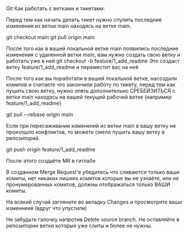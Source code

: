 Git
Как работать с ветками и тикетами:

Перед тем как начать делать тикет нужно спулить последние изменения из ветки main находясь на ветке main.

git checkout main
git pull origin main

После того как в вашей локальной ветке main появились последние изменения с удаленной ветки main, вам нужно создать свою ветку и работать уже в ней
git checkout -b feature/1_add_readme
Это создаст ветку feature/1_add_readme и переместит вас на неё

После того как вы поработали в вашей локальной ветке, насоздали комитов и считаете что закончили работу по тикету, перед тем как пушить свою ветку, нужно опять дополнительно СРЕБЕЙЗИТЬСЯ с ветки main находясь на вашей текущей рабочей ветке (например feature/1_add_readme)

git pull --rebase origin main

Если при пересаживании изменений из ветки main в вашу ветку не произошло конфликтов, то можете смело пушить вашу ветку в репозиторий.

git push origin feature/1_add_readme

После этого создаёте MR в гитлабе

В созданном Merge Request'e убедитесь что сливаются только ваши комиты, нет никаких лишних комитов которые вы не узнаёте, или не пронумерованных комитов, должны отображаться только ВАШИ комиты.

На всякий случай загляните во вкладку Changes и просмотрите ваши изменнеия (вдруг что упустили)

Не забудьте галочку напротив Delete source branch. Не оставляйте в репозитории ветки которые уже слиты и более не нужны.